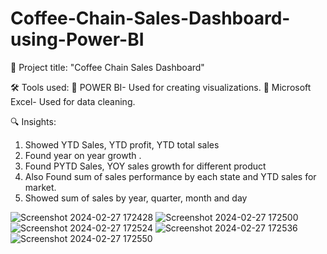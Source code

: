 # Coffee-Chain-Sales-Dashboard-using-Power-BI
📌 Project title: "Coffee Chain Sales Dashboard"

🛠 Tools used:
🔹 POWER BI- Used for creating visualizations.
🔹 Microsoft Excel- Used for data cleaning.

🔍 Insights:

1. Showed YTD Sales, YTD profit, YTD total sales
2. Found year on year growth .
3. Found  PYTD Sales, YOY sales growth for different product
4. Also Found sum of  sales performance by each state and YTD sales for market.
5. Showed sum of sales by year, quarter, month and day

![Screenshot 2024-02-27 172428](https://github.com/Chetan0904/Coffee-Chain-Sales-Dashboard-using-Power-BI/assets/137276849/5d85e7ec-762f-40e5-aaf6-a8c0ec7f2509)
![Screenshot 2024-02-27 172500](https://github.com/Chetan0904/Coffee-Chain-Sales-Dashboard-using-Power-BI/assets/137276849/8250d74b-9c0f-48ff-89b3-ccd266ca5223)
![Screenshot 2024-02-27 172524](https://github.com/Chetan0904/Coffee-Chain-Sales-Dashboard-using-Power-BI/assets/137276849/8aea53f4-e8e5-423f-948a-9d0f21641f92)
![Screenshot 2024-02-27 172536](https://github.com/Chetan0904/Coffee-Chain-Sales-Dashboard-using-Power-BI/assets/137276849/65358ffd-fcaa-404d-92b8-ccd7f37a6642)
![Screenshot 2024-02-27 172550](https://github.com/Chetan0904/Coffee-Chain-Sales-Dashboard-using-Power-BI/assets/137276849/0b55cbaa-a48e-40c2-97c9-2827aa669f07)
